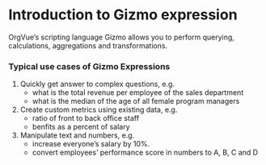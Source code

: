 # Introduction to Gizmo expression

OrgVue’s scripting language Gizmo allows you to perform querying, calculations, aggregations and transformations.


### Typical use cases of Gizmo Expressions


1. Quickly get answer to complex questions, e.g. 
	* what is the total revenue per employee of the sales department
	* what is the median of the age of all female program managers
2. Create custom metrics using existing data, e.g.
    * ratio of front to back office staff
    * benfits as a percent of salary
3. Manipulate text and numbers, e.g.
    * increase everyone’s salary by 10%.
    * convert employees’ performance score in numbers to A, B, C and D


